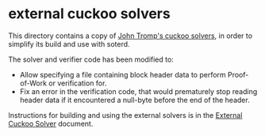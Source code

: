external cuckoo solvers
======

This directory contains a copy of [John Tromp's cuckoo solvers](https://github.com/tromp/cuckoo), in order to simplify its build and use with soterd.

The solver and verifier code has been modified to:
* Allow specifying a file containing block header data to perform Proof-of-Work or verification for.
* Fix an error in the verification code, that would prematurely stop reading header data if it encountered a null-byte before the end of the header.

Instructions for building and using the external solvers is in the [External Cuckoo Solver](../../../docs/external_cuckoo_solver.md) document.  